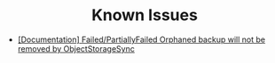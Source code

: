 <h1 align="center">Known Issues</h1>

- [[Documentation] Failed/PartiallyFailed Orphaned backup will not be removed by ObjectStorageSync](https://github.com/vmware-tanzu/velero/issues/4483)